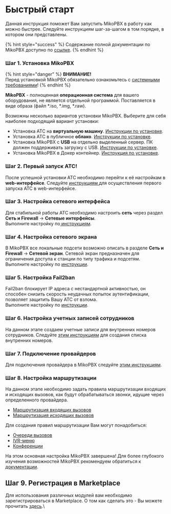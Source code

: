 # Быстрый старт

Данная инструкция поможет Вам запустить MikoPBX в работу как можно быстрее. Следуйте инструкциям шаг-за-шагом в том порядке, в котором они представлены.

{% hint style="success" %}
Содержание полной документации по MikoPBX доступно по [ссылке](../).
{% endhint %}

### Шаг 1. Установка MikoPBX <a href="#shag_1_ustanovka_mikopbx" id="shag_1_ustanovka_mikopbx"></a>

{% hint style="danger" %}
**ВНИМАНИЕ!**\
Перед установкой MikoPBX обязательно ознакомьтесь с [системными требованиями](../readme/system-requirements.md)!
{% endhint %}

**MikoPBX** - полноценная **операционная система** для вашего оборудования, не является отдельной программой. Поставляется в виде образа (файл \*.iso, \*.img, \*.raw).

Возможны несколько вариантов установки MikoPBX. Выберите для себя наиболее подходящий вариант установки:

* Установка АТС на **виртуальную машину**. [Инструкции по установке](../setup/hypervisor/).
* Установка АТС в публичное **облако**. [Инструкции по установке](../setup/cloud/).
* Установка MikoPBX с **USB** на отдельно выделенный сервер. ПК должен поддерживать загрузку с USB. [Инструкции по установке](../setup/bare-metal.md).
* Установка MikoPBX в Докер контейнер. [Инструкция по установке](../setup/docker/).

### Шаг 2. Первый запуск АТС! <a href="#shag_3_pervyj_zapusk_ats" id="shag_3_pervyj_zapusk_ats"></a>

После успешной установки АТС необходимо перейти к её настройкам в **web-интерфейсе**. Следуйте [инструкциям ](../readme/getting-to-know-mikopbx.md)для осуществления первого запуска АТС в web-интерфейсе.

### Шаг 3. Настройка сетевого интерфейса <a href="#shag_4_nastrojka_setevogo_interfejsa" id="shag_4_nastrojka_setevogo_interfejsa"></a>

Для стабильной работы АТС необходимо настроить **сеть** через раздел **Сеть и Firewall** → **Сетевые интерфейсы**.\
Выполните настройку по[ инструкциям](../manual/connectivity/network.md).

### Шаг 4. Настройка сетевого экрана <a href="#shag_6_nastrojka_setevogo_ehkrana" id="shag_6_nastrojka_setevogo_ehkrana"></a>

В MikoPBX все локальные подсети возможно описать в разделе **Сеть и Firewall** → **Сетевой экран**. Сетевой экран предназначен для ограничения доступа к станции по типу трафика и подсетям.\
Выполните настройку по [инструкции](../manual/connectivity/firewall.md).

### Шаг 5. Настройка Fail2ban <a href="#shag_7_nastrojka_fail2ban" id="shag_7_nastrojka_fail2ban"></a>

Fail2ban блокирует IP адреса с нестандартной активностью, он способен снизить скорость неудачных попыток аутентификации, позволяет защитить Вашу АТС от взлома.\
Выполните настройку по [инструкции](../manual/connectivity/fail2-ban.md).

### Шаг 6. Настройка учетных записей сотрудников <a href="#shag_8_nastrojka_uchetnyx_zapisej_sotrudnikov" id="shag_8_nastrojka_uchetnyx_zapisej_sotrudnikov"></a>

На данном этапе создаем учетные записи для внутренних номеров сотрудников. Следуйте [этим инструкциям](../manual/telefoniya/extensions.md) для создания списка внутренних номеров.

### Шаг 7. Подключение провайдеров <a href="#shag_9_podkljuchenie_provajderov" id="shag_9_podkljuchenie_provajderov"></a>

Для подключения провайдера в MikoPBX следуйте [этим инструкциям](../manual/routing/providers.md).

### Шаг 8. Настройка маршрутизации <a href="#shag_10_nastrojka_marshrutizacii" id="shag_10_nastrojka_marshrutizacii"></a>

На данном этапе необходимо задать правила маршрутизации входящих и исходящих вызовов, как будут обрабатываться звонки, идущие через определенного провайдера.

* [Маршрутизация входящих вызовов](../manual/routing/incoming-routing.md)
* [Маршрутизация исходящих вызовов](../manual/routing/outbound-routing.md)

Для создания правил маршрутизации Вам могут понадобиться:

* [Очереди вызовов](../manual/telefoniya/call-queues.md)
* [IVR-меню](../manual/telefoniya/ivr-menu.md)
* [Конференции](../manual/telefoniya/conference-rooms.md)

На этом основная настройка MikoPBX завершена! Для более глубокого изучения возможностей MikoPBX рекомендуем обратиться к [документации](../).

## Шаг 9. Регистрация в Marketplace

Для использования различных модулей вам необходимо зарегистрироваться в Marketplace. О том как сделать это - Вы можете прочитать [здесь](../manual/modules/pbx-extension-modules/licensing.md).\
